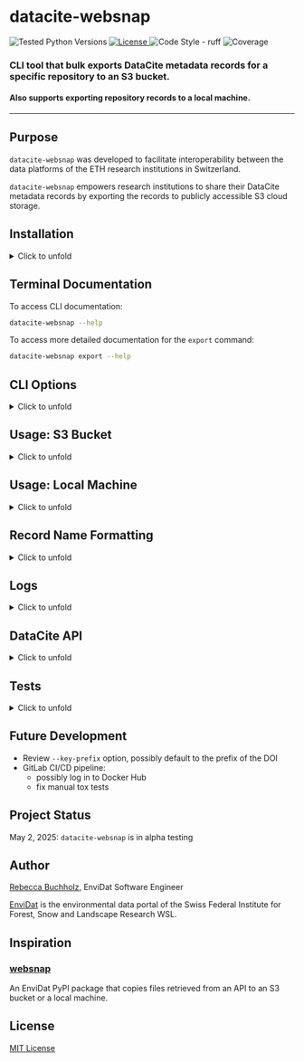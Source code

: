 # datacite-websnap

<div>
    <img alt="Tested Python Versions" src="https://img.shields.io/badge/python-3.11%20|%203.12%20|%203.13-blue">
    <a href="https://gitlabext.wsl.ch/EnviDat/datacite-websnap/-/blob/main/LICENSE" target="_blank">
      <img alt="License" src="https://img.shields.io/pypi/l/websnap?color=%232780C1">
    </a>
    <img alt="Code Style - ruff" src="https://img.shields.io/badge/style-ruff-41B5BE?style=flat">
    <img alt="Coverage" src="https://gitlabext.wsl.ch/EnviDat/datacite-websnap/badges/main/coverage.svg">
</div>

### CLI tool that bulk exports DataCite metadata records for a specific repository to an S3 bucket. 
#### Also supports exporting repository records to a local machine.

---


## Purpose

`datacite-websnap` was developed to facilitate interoperability between the data platforms of the ETH research institutions in Switzerland. 

`datacite-websnap` empowers research institutions to share their DataCite metadata records by exporting the records to publicly accessible S3 cloud storage.  



## Installation

<details>
  <summary>Click to unfold</summary>

_To run the test suite the GitLab project must be cloned rather than installed as a package._ 

### Package

Install the package:

```bash
pip install datacite-websnap --index-url https://gitlabext.wsl.ch/api/v4/projects/552/packages/pypi/simple
```

To upgrade and install the newest available version of the package use the `--upgrade` flag:

```bash
pip install datacite-websnap --upgrade --index-url https://gitlabext.wsl.ch/api/v4/projects/552/packages/pypi/simple
```


### Clone GitLab Project

Install the GitLab project including the development dependencies used for the test suite:

1. Clone the project
    ```bash
    git clone https://gitlabext.wsl.ch/EnviDat/datacite-websnap.git
    ```

2. Navigate to the `datacite-websnap` directory
    ```bash
    cd datacite-websnap 
    ```

3. Install PDM 
    ```bash
    pip install pdm 
    ```

4. Install all dependencies including dev dependencies
    ```bash
    pdm install --dev
    ```

</details>


## Terminal Documentation

To access CLI documentation:
```bash
datacite-websnap --help
```

To access more detailed documentation for the `export` command:
```bash
datacite-websnap export --help
```

## CLI Options

<details>
  <summary>Click to unfold</summary>

### Command: `export`

Bulk export DataCite XML metadata records that correspond to the records for a particular DataCite repository and/or DOI prefix.

The default behavior is to export DataCite XML records to an S3 bucket but command also supports exporting the records to a local machine.

| Option             | Default                    | Description                                                                                                                                                                                                                                                                                                                                           |
|--------------------|----------------------------|-------------------------------------------------------------------------------------------------------------------------------------------------------------------------------------------------------------------------------------------------------------------------------------------------------------------------------------------------------|
| `--doi-prefix`     | `None`                     | <ul><li>DataCite DOI prefix used to filter results</li><li>Accepts single or multiple prefix arguments</li><li>*Example*: `--doi-prefix 10.16904 --doi-prefix 10.25678`</li></ul>                                                                                                                                                                     |
| `--client-id`      | `None`                     | <ul><li>DataCite repository account ID used to filter results</li><li>Referred to as the "client-id" in the DataCite API documentation</li><li>*Example*: `--client-id ethz.wsl`</li></ul>                                                                                                                                                            |
| `--destination`    | `S3`                       | <ul><li>Export destination for the DataCite XML records</li><li>`S3` (default) for an S3 bucket</li><li>`local` for local file system</li></ul>                                                                                                                                                                                                       |
| `--bucket`         | `None`                     | <ul><li>Name of S3 bucket that DataCite XML records (as S3 objects) will be written in</li><li>*Example*: `--bucket opendataswiss`</li><ul>                                                                                                                                                                                                           |
| `--key-prefix`     | `None`                     | <ul><li>Optional key prefix for objects in S3 bucket</li><li>If omitted then objects are written in S3 bucket without a prefix</li><li>*Example*: `--key-prefix wsl`</li></ul>                                                                                                                                                                        |
| `--directory-path` | `None`                     | <ul><li>Only used if exporting to `local` destination<li>Path of the local directory that DataCite XML records will be written in </li></ul>                                                                                                                                                                                                          |
| `--file-logs`      | `False`                    | <ul><li>Enables logging info messages and errors to a file log</li></ul>                                                                                                                                                                                                                                                                              |
| `--log-level`      | `INFO`                     | <ul><li>Level to use for logging if using `--file-logs` option</li><li>Default value is `INFO`</li><li>Valid logging levels are `DEBUG`, `INFO`, `WARNING`, `ERROR`, or `CRITICAL`</li><li><a href="https://docs.python.org/3/library/logging.html#logging-levels" target="_blank">Click here to learn more about Python logging levels</a></li></ul> |
| `--early-exit`     | `False`                    | <ul><li>If enabled then terminates program immediately after export error occurs</li><li>Default value is `False` (not enabled)</li><li>If `False` then only logs export error and continues to try to export other DataCite XML records returned by search query</li></ul>                                                                           |
| `--api-url`        | `https://api.datacite.org` | <ul><li>DataCite API base URL used for queries</li></ul>                                                                                                                                                                                                                                                                                              |
| `--page-size`      | `250`                      | <ul><li>Number of records returned per page of DataCite API response using pagination</li></ul>                                                                                                                                                                                                                                                       |

</details>


## Usage: S3 Bucket

<details>
  <summary>
  Click to unfold
  </summary>

Utilizes the AWS SDK for Python (Boto3) to export DataCite XML metadata records for a specific repository and/or DOI prefix as objects in an S3 bucket. 


### Environment Variables 

The environment variables listed below are **required** to export records to an S3 bucket.

| Environment Variable    | Description                              |
|-------------------------|------------------------------------------|
| `ENDPOINT_URL`          | URL to use for the constructed S3 client |
| `AWS_ACCESS_KEY_ID`     | AWS access key ID                        |
| `AWS_SECRET_ACCESS_KEY` | AWS secret access key                    |


Supports setting environment variables in a `.env` file.

Example `.env` file:

```
ENDPOINT_URL=https://dreamycloud.com
AWS_ACCESS_KEY_ID=1234567abcdefg
AWS_SECRET_ACCESS_KEY=hijklmn1234567
```

### Examples

#### Basic Usage

- Return all DataCite records for the EnviDat repository (using client-id `ethz.wsl`)
- Write XML records to a bucket called "opendataswiss" 

```bash
datacite-websnap export --client-id ethz.wsl --bucket opendataswiss
```

#### Advanced Usage

- Return all DataCite records for the EnviDat repository (using client-id `ethz.wsl`)
- Write XML records to a bucket called "opendataswiss" 
- Use key prefix `wsl`
- Enable logging to a file

```bash
datacite-websnap export --client-id ethz.wsl --bucket opendataswiss --key-prefix wsl --file-logs
```

</details>



## Usage: Local Machine

<details>
  <summary>
  Click to unfold
  </summary>

Export DataCite XML metadata records for a specific repository and/or DOI prefix to a local machine. 

To write the records locally:
- `--destination` option **must** be assigned to `local`
- `--directory-path` option **must** be assigned to a local existing directory 

### Example

- Return all DataCite records for the EnviDat repository (using client-id `ethz.wsl`)
- Write XML records locally
- Write XML records to a directory called "samples/test"

```bash
datacite-websnap export --client-id ethz.wsl --destination local --directory-path "opendata/wsl"
```

</details>


## Record Name Formatting

<details>
  <summary>
  Click to unfold
  </summary>

Exported DataCite XML records are assigned file names (or S3 keys) using the DOI that corresponds to the record.

- The "/" slash character that divides the DOI prefix and suffix are replaced with a "_" underscore character
- ".xml" is appended to the DOI as a file extension 

### Example

Record DOI: `10.16904/envidat.31`

File name (or S3 key) for exported record: `10.16904_envidat.31.xml`

</details>


## Logs

<details>
  <summary>
  Click to unfold
  </summary>

Info messages and errors are logged to the console.

Optionally log messages errors can be written to a file log called by default `"datacite-websnap.log"`.

To enable file logs the following option **must** be enabled: `--file-logs`

### Example   
```bash
datacite-websnap export --client-id ethz.wsl --bucket opendataswiss --file-logs            
```

### Environment Variables: Logs

Default environment variables are assigned in `config.py` for logging configuration.

To override the default environment variables related to logging the variables in the table below can be set in a `.env` file. 

`LOG_NAME` is the name of the file log (used if the `--file-logs` option is enabled).

<a href="https://docs.python.org/3/library/logging.html#logging.basicConfig" target="_blank">Python logging basic configuration documentation.</a>

| Environment Variable | Default                                                                               |
|----------------------|---------------------------------------------------------------------------------------|
| `LOG_NAME`           | `"datacite-websnap.log"`                                                              |
| `LOG_FORMAT`         | `"%(asctime)s \| %(levelname)s \| %(module)s.%(funcName)s:%(lineno)d \| %(message)s"` |
| `LOG_DATE_FORMAT`    | `"%Y-%m-%d %H:%M:%S"`                                                                 |


</details>


## DataCite API

<details>
  <summary>
  Click to unfold
  </summary>

`datacite-websnap` retrieves XML metadata records from the DataCite API.

Documentation for the DataCite API endpoints and pagination used in `datacite-websnap`:
- <a href="https://support.datacite.org/reference/get_dois" target="_blank">Return a list of DOIs</a>
- <a href="https://support.datacite.org/docs/pagination#method-2-cursor" target="_blank">Cursor-based pagination</a>
- <a href="https://support.datacite.org/reference/get_clients-id" target="_blank">Return a client (DataCite repository)</a>

### Environment Variables: DataCite API 

Default environment variables are assigned in `config.py` for DataCite API base URL, endpoints, page size and timeout.

To override the default environment variables related to DataCite the variables in the table below can be set in a `.env` file. 

| Environment Variable            | Default                    | Description                                         |
|---------------------------------|----------------------------|-----------------------------------------------------|
| `TIMEOUT`                       | `32`                       | Timeout of API requests in seconds.                 |
| `DATACITE_API_URL`              | `https://api.datacite.org` | DataCite base URL used for API requests.            |
| `DATACITE_API_CLIENTS_ENDPOINT` | `/clients`                 | Endpoint used to retrieve client.                   |
| `DATACITE_API_DOIS_ENDPOINT`    | `/dois`                    | Endpoint used to retrieve list of DOIs.             |
| `DATACITE_PAGE_SIZE`            | `250`                      | Number of DOIs retrieved per page using pagination. |


</details>


## Tests

<details>
  <summary>
  Click to unfold
  </summary>


Both `pytest` and `tox` can be used to run the test suite for `datacite-websnap`.

To run pytest and print coverage to terminal:
```bash
pdm run pytest --cov=datacite_websnap --cov-report=term
```

To test `datacite-websnap` using the Python versions configured in `tox.ini` (see the `envlist` setting):
```bash
pdm run tox
```

</details>


## Future Development

- Review `--key-prefix` option, possibly default to the prefix of the DOI
- GitLab CI/CD pipeline:
  - possibly log in to Docker Hub
  - fix manual tox tests


## Project Status

May 2, 2025: `datacite-websnap` is in alpha testing 


## Author

<a href="http://www.linkedin.com/in/rebeccabuchholz" target="_blank">Rebecca Buchholz,</a> 
EnviDat Software Engineer

<a href="https://www.envidat.ch" target="_blank">EnviDat</a> is the environmental data 
portal of the Swiss Federal Institute for Forest, Snow and Landscape Research WSL. 


## Inspiration

<h3><a href="https://pypi.org/project/websnap" target="_blank">websnap</a></h3>

An EnviDat PyPI package that copies files retrieved from an API to an S3 bucket or a local machine.

## License

<a href="https://gitlabext.wsl.ch/EnviDat/datacite-websnap/-/blob/main/LICENSE" target="_blank">MIT License</a>